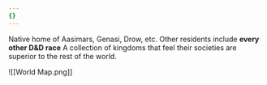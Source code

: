 ```yaml
---
{}
---
```

Native home of Aasimars, Genasi, Drow, etc.
Other residents include **every other D&D race** 
A collection of kingdoms that feel their societies are superior to the rest of the world. 

![[World Map.png]]